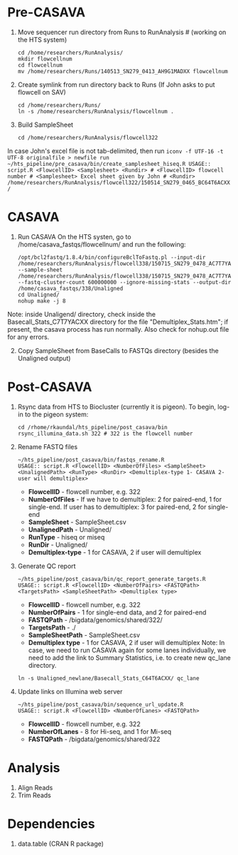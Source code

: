 Pre-CASAVA
==========
1. Move sequencer run directory from Runs to RunAnalysis # (working on the HTS system)
    ```
    cd /home/researchers/RunAnalysis/
    mkdir flowcellnum
    cd flowcellnum
    mv /home/researchers/Runs/140513_SN279_0413_AH9G1MADXX flowcellnum
    ```

2. Create symlink from run directory back to Runs (If John asks to put flowcell on SAV)
    ```
    cd /home/researchers/Runs/
    ln -s /home/researchers/RunAnalysis/flowcellnum .
    ```

3. Build SampleSheet
    ```
    cd /home/researchers/RunAnalysis/flowcell322
    ```
In case John's excel file is not tab-delimited, then run
    ```
    iconv -f UTF-16 -t UTF-8 originalfile > newfile
    run ~/hts_pipeline/pre_casava/bin/create_samplesheet_hiseq.R
    USAGE:: script.R <FlowcellID> <Samplesheet> <Rundir>
    # <FlowcellID> flowcell number
    # <Samplesheet> Excel sheet given by John
    # <Rundir>  /home/researchers/RunAnalysis/flowcell322/150514_SN279_0465_BC64T6ACXX/
    ```

CASAVA
======
1. Run CASAVA
On the HTS systen, go to /home/casava_fastqs/flowcellnum/ and run the following:
    ```
    /opt/bcl2fastq/1.8.4/bin/configureBclToFastq.pl --input-dir /home/researchers/RunAnalysis/flowcell338/150715_SN279_0478_AC7T7YACXX/Data/Intensities/BaseCalls --sample-sheet /home/researchers/RunAnalysis/flowcell338/150715_SN279_0478_AC7T7YACXX/Data/Intensities/BaseCalls/SampleSheet.csv --fastq-cluster-count 600000000 --ignore-missing-stats --output-dir /home/casava_fastqs/338/Unaligned
    cd Unaligned/
    nohup make -j 8
    ```
   
Note: inside Unaligend/ directory, check inside the Basecall_Stats_C7T7YACXX directory for the file "Demultiplex_Stats.htm"; if present, the casava process has run normally. Also check for nohup.out file for any errors. 

2. Copy SampleSheet from BaseCalls to FASTQs directory (besides the Unaligned output)

Post-CASAVA
===========
1. Rsync data from HTS to Biocluster (currently it is pigeon). To begin, log-in to the pigeon system:
    ```
    cd /rhome/rkaundal/hts_pipeline/post_casava/bin
    rsync_illumina_data.sh 322 # 322 is the flowcell number
    ```
        
2. Rename FASTQ files
    ```
    ~/hts_pipeline/post_casava/bin/fastqs_rename.R
    USAGE:: script.R <FlowcellID> <NumberOfFiles> <SampleSheet> <UnalignedPath> <RunType> <RunDir> <Demultiplex-type 1- CASAVA 2- user will demultiplex>
    ```
    * **FlowcellID** - flowcell number, e.g. 322
    * **NumberOfFiles** - If we have to demultiplex: 2 for paired-end, 1 for single-end. If user has to demultiplex: 3 for paired-end, 2 for single-end
    * **SampleSheet** - SampleSheet.csv
    * **UnalignedPath** - Unaligned/
    * **RunType** - hiseq or miseq
    * **RunDir** - Unaligned/
    * **Demultiplex-type** - 1 for CASAVA, 2 if user will demultiplex
    
3. Generate QC report
    ```
    ~/hts_pipeline/post_casava/bin/qc_report_generate_targets.R
    USAGE:: script.R <FlowcellID> <NumberOfPairs> <FASTQPath> <TargetsPath> <SampleSheetPath> <Demultiplex type>
    ```
    
    * **FlowcellID** - flowcell number, e.g. 322 
    * **NumberOfPairs** - 1 for single-end data, and 2 for paired-end
    * **FASTQPath** - /bigdata/genomics/shared/322/
    * **TargetsPath** - ./
    * **SampleSheetPath** - SampleSheet.csv
    * **Demultiplex type** - 1 for CASAVA, 2 if user will demultiplex
Note: In case, we need to run CASAVA again for some lanes individually, we need to add the link to Summary Statistics, i.e. to create new qc_lane directory.
    ```
    ln -s Unaligned_newlane/Basecall_Stats_C64T6ACXX/ qc_lane
    ```
    
4. Update links on Illumina web server
    ```
    ~/hts_pipeline/post_casava/bin/sequence_url_update.R
    USAGE:: script.R <FlowcellID> <NumberOfLanes> <FASTQPath>
    ```
    * **FlowcellID** - flowcell number, e.g. 322             
    * **NumberOfLanes** - 8 for Hi-seq, and 1 for Mi-seq
    * **FASTQPath** - /bigdata/genomics/shared/322

Analysis
========
1. Align Reads
2. Trim Reads

Dependencies
============
1. data.table (CRAN R package)
